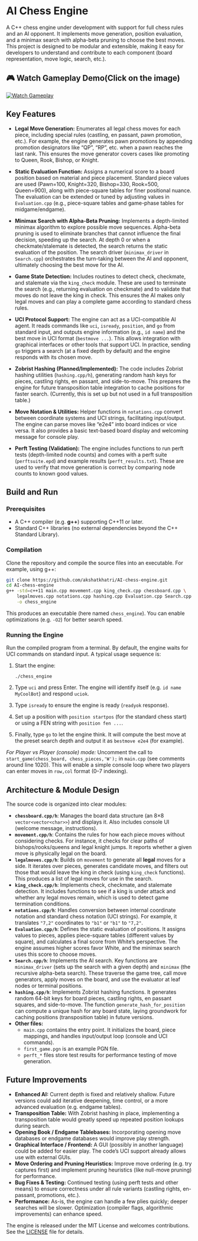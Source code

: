 # AI Chess Engine

A C++ chess engine under development with support for full chess rules and an AI opponent. It implements move generation, position evaluation, and a minimax search with alpha-beta pruning to choose the best moves. This project is designed to be modular and extensible, making it easy for developers to understand and contribute to each component (board representation, move logic, search, etc.).

## 🎮 Watch Gameplay Demo(Click on the image)

[![Watch Gameplay](https://img.youtube.com/vi/n73XXekQ-fY/0.jpg)](https://youtu.be/n73XXekQ-fY)


## Key Features

- **Legal Move Generation:** Enumerates all legal chess moves for each piece, including special rules (castling, en passant, pawn promotion, etc.). For example, the engine generates pawn promotions by appending promotion designators like “QP”, “RP”, etc. when a pawn reaches the last rank. This ensures the move generator covers cases like promoting to Queen, Rook, Bishop, or Knight.

- **Static Evaluation Function:** Assigns a numerical score to a board position based on material and piece placement. Standard piece values are used (Pawn=100, Knight=320, Bishop=330, Rook=500, Queen=900), along with piece-square tables for finer positional nuance. The evaluation can be extended or tuned by adjusting values in `Evaluation.cpp` (e.g., piece-square tables and game-phase tables for midgame/endgame).

- **Minimax Search with Alpha-Beta Pruning:** Implements a depth-limited minimax algorithm to explore possible move sequences. Alpha-beta pruning is used to eliminate branches that cannot influence the final decision, speeding up the search. At depth 0 or when a checkmate/stalemate is detected, the search returns the static evaluation of the position. The search driver (`minimax_driver` in `Search.cpp`) orchestrates the turn-taking between the AI and opponent, ultimately choosing the best move for the AI.

- **Game State Detection:** Includes routines to detect check, checkmate, and stalemate via the `king_check` module. These are used to terminate the search (e.g., returning evaluation on checkmate) and to validate that moves do not leave the king in check. This ensures the AI makes only legal moves and can play a complete game according to standard chess rules.

- **UCI Protocol Support:** The engine can act as a UCI-compatible AI agent. It reads commands like `uci`, `isready`, `position`, and `go` from standard input, and outputs engine information (e.g., `id name`) and the best move in UCI format (`bestmove ...`). This allows integration with graphical interfaces or other tools that support UCI. In practice, sending `go` triggers a search (at a fixed depth by default) and the engine responds with its chosen move.

- **Zobrist Hashing (Planned/Implemented):** The code includes Zobrist hashing utilities (`hashing.cpp/h`), generating random hash keys for pieces, castling rights, en passant, and side-to-move. This prepares the engine for future transposition table integration to cache positions for faster search. (Currently, this is set up but not used in a full transposition table.)

- **Move Notation & Utilities:** Helper functions in `notations.cpp` convert between coordinate systems and UCI strings, facilitating input/output. The engine can parse moves like “e2e4” into board indices or vice versa. It also provides a basic text-based board display and welcoming message for console play.

- **Perft Testing (Validation):** The engine includes functions to run perft tests (depth-limited node counts) and comes with a perft suite (`perftsuite.epd`) and example results (`perft_results.txt`). These are used to verify that move generation is correct by comparing node counts to known good values.

## Build and Run

### Prerequisites

- A C++ compiler (e.g. **g++**) supporting C++11 or later.
- Standard C++ libraries (no external dependencies beyond the C++ Standard Library).

### Compilation

Clone the repository and compile the source files into an executable. For example, using g++:

```sh
git clone https://github.com/akshatkhatri/AI-chess-engine.git
cd AI-chess-engine
g++ -std=c++11 main.cpp movement.cpp king_check.cpp chessboard.cpp \
    legalmoves.cpp notations.cpp hashing.cpp Evaluation.cpp Search.cpp \
    -o chess_engine
```

This produces an executable (here named `chess_engine`). You can enable optimizations (e.g. `-O2`) for better search speed.

### Running the Engine

Run the compiled program from a terminal. By default, the engine waits for UCI commands on standard input. A typical usage sequence is:

1. Start the engine:
   ```
   ./chess_engine
   ```

2. Type `uci` and press Enter. The engine will identify itself (e.g. `id name MyCoolBot`) and respond `uciok`.

3. Type `isready` to ensure the engine is ready (`readyok` response).

4. Set up a position with `position startpos` (for the standard chess start) or using a FEN string with `position fen ...`.

5. Finally, type `go` to let the engine think. It will compute the best move at the preset search depth and output it as `bestmove e2e4` (for example).

*For Player vs Player (console) mode:* Uncomment the call to `start_game(chess_board, chess_pieces,'W');` in `main.cpp` (see comments around line 1020). This will enable a simple console loop where two players can enter moves in `row,col` format (0–7 indexing).

## Architecture & Module Design

The source code is organized into clear modules:

- **`chessboard.cpp/h`**: Manages the board data structure (an 8×8 `vector<vector<char>>`) and displays it. Also includes console UI (welcome message, instructions).
- **`movement.cpp/h`**: Contains the rules for how each piece moves without considering checks. For instance, it checks for clear paths of bishops/rooks/queens and legal knight jumps. It reports whether a given move is physically legal on the board.
- **`legalmoves.cpp/h`**: Builds on `movement` to generate all **legal** moves for a side. It iterates over pieces, generates candidate moves, and filters out those that would leave the king in check (using `king_check` functions). This produces a list of legal moves for use in the search.
- **`king_check.cpp/h`**: Implements check, checkmate, and stalemate detection. It includes functions to see if a king is under attack and whether any legal moves remain, which is used to detect game termination conditions.
- **`notations.cpp/h`**: Handles conversion between internal coordinate notation and standard chess notation (UCI strings). For example, it translates `"7,2"` coordinates to `"b1"` or `"b1"` to `"7,2"`.
- **`Evaluation.cpp/h`**: Defines the static evaluation of positions. It assigns values to pieces, applies piece-square tables (different values by square), and calculates a final score from White’s perspective. The engine assumes higher scores favor White, and the minimax search uses this score to choose moves.
- **`Search.cpp/h`**: Implements the AI search. Key functions are `minimax_driver` (sets up the search with a given depth) and `minimax` (the recursive alpha-beta search). These traverse the game tree, call move generators, apply moves on the board, and use the evaluator at leaf nodes or terminal positions.
- **`hashing.cpp/h`**: Implements Zobrist hashing functions. It generates random 64-bit keys for board pieces, castling rights, en passant squares, and side-to-move. The function `generate_hash_for_position` can compute a unique hash for any board state, laying groundwork for caching positions (transposition table) in future versions.
- **Other files:**
  - `main.cpp` contains the entry point. It initializes the board, piece mappings, and handles input/output loop (console and UCI commands).
  - `first_game.pgn` is an example PGN file.
  - `perft_*` files store test results for performance testing of move generation.

## Future Improvements

- **Enhanced AI:** Current depth is fixed and relatively shallow. Future versions could add iterative deepening, time control, or a more advanced evaluation (e.g. endgame tables).
- **Transposition Table:** With Zobrist hashing in place, implementing a transposition table would greatly speed up repeated position lookups during search.
- **Opening Book / Endgame Tablebases:** Incorporating opening move databases or endgame databases would improve play strength.
- **Graphical Interface / Frontend:** A GUI (possibly in another language) could be added for easier play. The code’s UCI support already allows use with external GUIs.
- **Move Ordering and Pruning Heuristics:** Improve move ordering (e.g. try captures first) and implement pruning heuristics (like null-move pruning) for performance.
- **Bug Fixes & Testing:** Continued testing (using perft tests and other means) to ensure correctness under all rule variants (castling rights, en-passant, promotions, etc.).
- **Performance:** As-is, the engine can handle a few plies quickly; deeper searches will be slower. Optimization (compiler flags, algorithmic improvements) can enhance speed.

The engine is released under the MIT License and welcomes contributions. See the [LICENSE](https://github.com/akshatkhatri/AI-chess-engine/blob/main/README.md) file for details.

